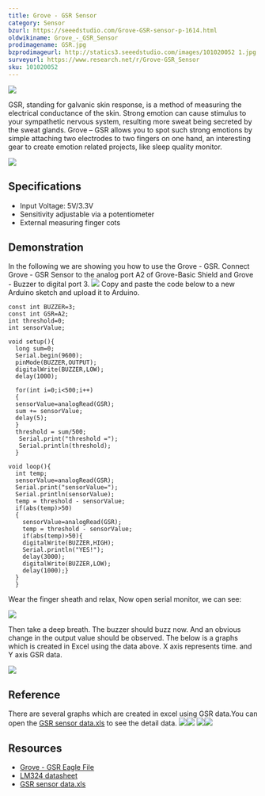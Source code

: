 ```yaml
---
title: Grove - GSR Sensor
category: Sensor
bzurl: https://seeedstudio.com/Grove-GSR-sensor-p-1614.html
oldwikiname: Grove_-_GSR_Sensor
prodimagename: GSR.jpg
bzprodimageurl: http://statics3.seeedstudio.com/images/101020052 1.jpg
surveyurl: https://www.research.net/r/Grove-GSR_Sensor
sku: 101020052
---
```


![](assets/Grove-GSR_Sensor/img/GSR.jpg)

GSR, standing for galvanic skin response, is a method of measuring the electrical conductance of the skin. Strong emotion can cause stimulus to your sympathetic nervous system, resulting more sweat being secreted by the sweat glands. Grove – GSR allows you to spot such strong emotions by simple attaching two electrodes to two fingers on one hand, an interesting gear to create emotion related projects, like sleep quality monitor.


[![](assets/common/Get_One_Now_Banner.png)](http://www.seeedstudio.com/Grove-GSR-sensor-p-1614.html)

Specifications
--------------

-   Input Voltage: 5V/3.3V
-   Sensitivity adjustable via a potentiometer
-   External measuring finger cots

Demonstration
-------------

In the following we are showing you how to use the Grove - GSR.
Connect Grove - GSR Sensor to the analog port A2 of Grove-Basic Shield and Grove - Buzzer to digital port 3. ![](assets/Grove-GSR_Sensor/img/GSR_Connecting.JPG)
Copy and paste the code below to a new Arduino sketch and upload it to Arduino.

    const int BUZZER=3;
    const int GSR=A2;
    int threshold=0;
    int sensorValue;

    void setup(){
      long sum=0;
      Serial.begin(9600);
      pinMode(BUZZER,OUTPUT);
      digitalWrite(BUZZER,LOW);
      delay(1000);
      
      for(int i=0;i<500;i++)
      {
      sensorValue=analogRead(GSR);
      sum += sensorValue;
      delay(5);
      }
      threshold = sum/500;
       Serial.print("threshold =");
       Serial.println(threshold);
      }

    void loop(){
      int temp;
      sensorValue=analogRead(GSR);
      Serial.print("sensorValue=");
      Serial.println(sensorValue);
      temp = threshold - sensorValue;
      if(abs(temp)>50)
      {
        sensorValue=analogRead(GSR);
        temp = threshold - sensorValue;
        if(abs(temp)>50){
        digitalWrite(BUZZER,HIGH);
        Serial.println("YES!");
        delay(3000);
        digitalWrite(BUZZER,LOW);
        delay(1000);}
      }
      }

Wear the finger sheath and relax, Now open serial monitor, we can see:

![](assets/Grove-GSR_Sensor/img/GSR_Result_Data.jpg)

Then take a deep breath. The buzzer should buzz now. And an obvious change in the output value should be observed.
The below is a graphs which is created in Excel using the data above. X axis represents time. and Y axis GSR data.

![](assets/Grove-GSR_Sensor/img/Result_Chart.jpg)

Reference
---------

There are several graphs which are created in excel using GSR data.You can open the [GSR sensor data.xls](assets/Grove-GSR_Sensor/res/GSR_sensor_data.xls) to see the detail data.
![](assets/Grove-GSR_Sensor/img/Reference_graphs1.png)![](assets/Grove-GSR_Sensor/img/Reference_graphs3.png)
![](assets/Grove-GSR_Sensor/img/Reference_graphs2.png)![](assets/Grove-GSR_Sensor/img/Reference_graphs4.png)

Resources
---------

- [Grove - GSR Eagle File](assets/Grove-GSR_Sensor/res/Grove-GSR_Eagle_File.zip)
- [LM324 datasheet](assets/Grove-GSR_Sensor/res/Lm324.pdf)
- [GSR sensor data.xls](assets/Grove-GSR_Sensor/res/GSR_sensor_data.xls "File:GSR sensor data.xls")

<!-- This Markdown file was created from http://www.seeedstudio.com/wiki/Grove_-_GSR_Sensor -->
